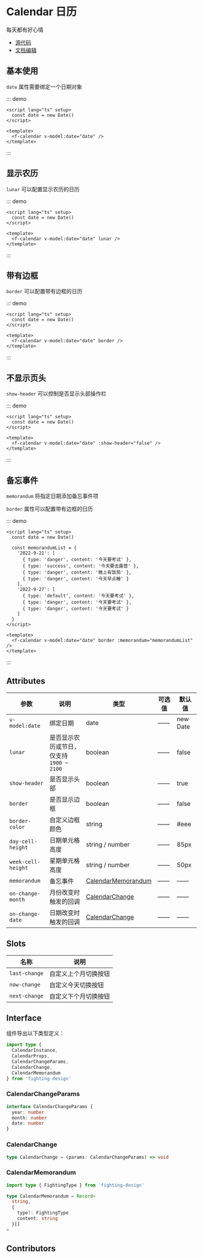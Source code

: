 # Calendar 日历

每天都有好心情

- [源代码](https://github.com/FightingDesign/fighting-design/tree/master/packages/fighting-design/calendar)
- [文档编辑](https://github.com/FightingDesign/fighting-design/blob/master/docs/docs/components/calendar.md)

## 基本使用

`date` 属性需要绑定一个日期对象

::: demo

```vue
<script lang="ts" setup>
  const date = new Date()
</script>

<template>
  <f-calendar v-model:date="date" />
</template>
```

:::

## 显示农历

`lunar` 可以配置显示农历的日历

::: demo

```vue
<script lang="ts" setup>
  const date = new Date()
</script>

<template>
  <f-calendar v-model:date="date" lunar />
</template>
```

:::

## 带有边框

`border` 可以配置带有边框的日历

::: demo

```vue
<script lang="ts" setup>
  const date = new Date()
</script>

<template>
  <f-calendar v-model:date="date" border />
</template>
```

:::

## 不显示页头

`show-header` 可以控制是否显示头部操作栏

::: demo

```vue
<script lang="ts" setup>
  const date = new Date()
</script>

<template>
  <f-calendar v-model:date="date" :show-header="false" />
</template>
```

:::

## 备忘事件

`memorandum` 将指定日期添加备忘事件项

`border` 属性可以配置带有边框的日历

::: demo

```vue
<script lang="ts" setup>
  const date = new Date()

  const memorandumList = {
    '2022-9-21': [
      { type: 'danger', content: '今天要考试' },
      { type: 'success', content: '今天要去露营' },
      { type: 'danger', content: '晚上有饭局' },
      { type: 'danger', content: '今天早点睡' }
    ],
    '2022-9-27': [
      { type: 'default', content: '今天要考试' },
      { type: 'danger', content: '今天要考试' },
      { type: 'danger', content: '今天要考试' }
    ]
  }
</script>

<template>
  <f-calendar v-model:date="date" border :memorandum="memorandumList" />
</template>
```

:::

## Attributes

| 参数               | 说明                                     | 类型                                                 | 可选值 | 默认值   |
| ------------------ | ---------------------------------------- | ---------------------------------------------------- | ------ | -------- |
| `v-model:date`     | 绑定日期                                 | date                                                 | ——     | new Date |
| `lunar`            | 是否显示农历或节日，仅支持 `1900 ~ 2100` | boolean                                              | ——     | false    |
| `show-header`      | 是否显示头部                             | boolean                                              | ——     | true     |
| `border`           | 是否显示边框                             | boolean                                              | ——     | false    |
| `border-color`     | 自定义边框颜色                           | string                                               | ——     | #eee     |
| `day-cell-height`  | 日期单元格高度                           | string / number                                      | ——     | 85px     |
| `week-cell-height` | 星期单元格高度                           | string / number                                      | ——     | 50px     |
| `memorandum`       | 备忘事件                                 | <a href="#calendarmemorandum">CalendarMemorandum</a> | ——     | ——       |
| `on-change-month`  | 月份改变时触发的回调                     | <a href="#calendarchange">CalendarChange</a>         | ——     | ——       |
| `on-change-date`   | 日期改变时触发的回调                     | <a href="#calendarchange">CalendarChange</a>         | ——     | ——       |

## Slots

| 名称          | 说明                 |
| ------------- | -------------------- |
| `last-change` | 自定义上个月切换按钮 |
| `now-change`  | 自定义今天切换按钮   |
| `next-change` | 自定义下个月切换按钮 |

## Interface

组件导出以下类型定义：

```ts
import type {
  CalendarInstance,
  CalendarProps,
  CalendarChangeParams,
  CalendarChange,
  CalendarMemorandum
} from 'fighting-design'
```

### CalendarChangeParams

```ts
interface CalendarChangeParams {
  year: number
  month: number
  date: number
}
```

### CalendarChange

```ts
type CalendarChange = (params: CalendarChangeParams) => void
```

### CalendarMemorandum

```ts
import type { FightingType } from 'fighting-design'

type CalendarMemorandum = Record<
  string,
  {
    type?: FightingType
    content: string
  }[]
>
```

## Contributors

<a href="https://github.com/Tyh2001" target="_blank">
  <f-avatar round src="https://avatars.githubusercontent.com/u/73180970?v=4" />
</a>
